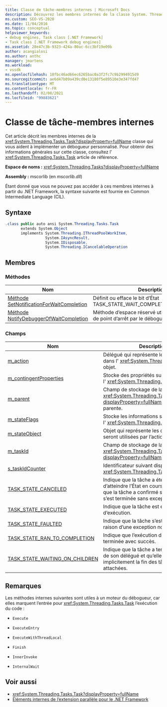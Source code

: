 ```yaml
---
title: Classe de tâche-membres internes | Microsoft Docs
description: Découvrez les membres internes de la classe System. Threading. Tasks. Task qui vous aideront à implémenter un débogueur personnalisé.
ms.custom: SEO-VS-2020
ms.date: 11/04/2016
ms.topic: conceptual
helpviewer_keywords:
- debug engines, Task class [.NET Framework]
- Task class [.NET Framework debug engines]
ms.assetid: 28e47c3b-9323-424a-80ac-6cc3bf19e09b
author: acangialosi
ms.author: anthc
manager: jmartens
ms.workload:
- vssdk
ms.openlocfilehash: 10fbc46ad66ec6265bac0a3f2fc7c9b2994915d9
ms.sourcegitcommit: ae6d47b09a439cd0e13180f5e89510e3e347fd47
ms.translationtype: MT
ms.contentlocale: fr-FR
ms.lasthandoff: 02/08/2021
ms.locfileid: "99883621"
---
```

# <a name="task-class---internal-members"></a>Classe de tâche-membres internes
Cet article décrit les membres internes de la <xref:System.Threading.Tasks.Task?displayProperty=fullName> classe qui vous aident à implémenter un débogueur personnalisé. Pour obtenir des informations générales sur cette classe, consultez l' <xref:System.Threading.Tasks.Task> article de référence.

 **Espace de noms :** <xref:System.Threading.Tasks?displayProperty=fullName>

 **Assembly :** mscorlib (en *mscorlib.dll*)

 Étant donné que vous ne pouvez pas accéder à ces membres internes à partir du .NET Framework, la syntaxe suivante est fournie en Common Intermediate Language (CIL).

## <a name="syntax"></a>Syntaxe

```csharp
.class public auto ansi System.Threading.Tasks.Task
       extends System.Object
       implements System.Threading.IThreadPoolWorkItem,
                  System.IAsyncResult,
                  System.IDisposable,
                  System.Threading.ICancelableOperation
```

## <a name="members"></a>Membres

### <a name="methods"></a>Méthodes

|Nom|Description|
|----------|-----------------|
|[Méthode SetNotificationForWaitCompletion](../../extensibility/debugger/setnotificationforwaitcompletion-method.md)|Définit ou efface le bit d’État TASK_STATE_WAIT_COMPLETION_NOTIFICATION.|
|[Méthode NotifyDebuggerOfWaitCompletion](../../extensibility/debugger/notifydebuggerofwaitcompletion-method.md)|Méthode d’espace réservé utilisée comme cible de point d’arrêt par le débogueur.|

### <a name="fields"></a>Champs

|Nom|Description|
|----------|-----------------|
|[m_action](../../extensibility/debugger/m-action-field.md)|Délégué qui représente le code à exécuter dans l' <xref:System.Threading.Tasks.Task> objet.|
|[m_contingentProperties](../../extensibility/debugger/m-contingentproperties-field.md)|Stocke des propriétés supplémentaires de l' <xref:System.Threading.Tasks.Task> objet.|
|[m_parent](../../extensibility/debugger/m-parent-field.md)|Champ de stockage de la <xref:System.Threading.Tasks.Task?displayProperty=fullName> propriété parente.|
|[m_stateFlags](../../extensibility/debugger/m-stateflags-field.md)|Stocke les informations sur l’état actuel de l' <xref:System.Threading.Tasks.Task> objet.|
|[m_stateObject](../../extensibility/debugger/m-stateobject-field.md)|Objet qui représente les données qui seront utilisées par l’action.|
|[m_taskId](../../extensibility/debugger/m-taskid-field.md)|Champ de stockage de la <xref:System.Threading.Tasks.Task.Id%2A?displayProperty=fullName> propriété.|
|[s_taskIdCounter](../../extensibility/debugger/s-taskidcounter-field.md)|Identificateur suivant disponible pour un <xref:System.Threading.Tasks.Task> objet.|
|[TASK_STATE_CANCELED](../../extensibility/debugger/task-state-canceled-field.md)|Indique que la tâche a été annulée avant d’atteindre l’État en cours d’exécution, ou que la tâche a confirmé son annulation et s’est terminée sans exception.|
|[TASK_STATE_EXECUTED](../../extensibility/debugger/task-state-executed-field.md)|Indique que la tâche est en cours d’exécution.|
|[TASK_STATE_FAULTED](../../extensibility/debugger/task-state-faulted-field.md)|Indique que la tâche s’est terminée en raison d’une exception non gérée.|
|[TASK_STATE_RAN_TO_COMPLETION](../../extensibility/debugger/task-state-ran-to-completion-field.md)|Indique que l’exécution de la tâche s’est terminée avec succès.|
|[TASK_STATE_WAITING_ON_CHILDREN](../../extensibility/debugger/task-state-waiting-on-children-field.md)|Indique que la tâche a terminé l’exécution de son délégué et qu’elle attend implicitement la fin des tâches enfants attachées.|

## <a name="remarks"></a>Remarques
 Les méthodes internes suivantes sont utiles à un moteur du débogueur, car elles marquent l’entrée pour <xref:System.Threading.Tasks.Task> l’exécution du code :

- `Execute`

- `ExecuteEntry`

- `ExecuteWithThreadLocal`

- `Finish`

- `InnerInvoke`

- `InternalWait`

## <a name="see-also"></a>Voir aussi
- <xref:System.Threading.Tasks.Task?displayProperty=fullName>
- [Éléments internes de l’extension parallèle pour le .NET Framework](../../extensibility/debugger/parallel-extension-internals-for-the-dotnet-framework.md)
